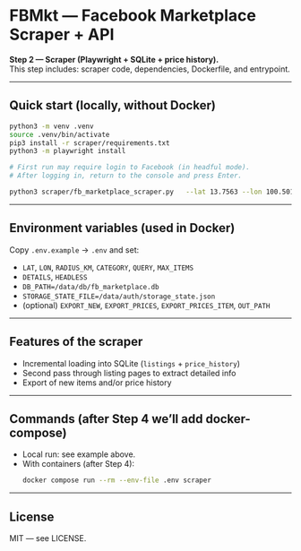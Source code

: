 
# FBMkt — Facebook Marketplace Scraper + API

**Step 2 — Scraper (Playwright + SQLite + price history).**  
This step includes: scraper code, dependencies, Dockerfile, and entrypoint.

---

## Quick start (locally, without Docker)

```bash
python3 -m venv .venv
source .venv/bin/activate
pip3 install -r scraper/requirements.txt
python3 -m playwright install

# First run may require login to Facebook (in headful mode).
# After logging in, return to the console and press Enter.

python3 scraper/fb_marketplace_scraper.py   --lat 13.7563 --lon 100.5018 --radius-km 50   --category all --max-items 200 --details   --db data/db/fb_marketplace.db --out data/export.xlsx
```

---

## Environment variables (used in Docker)

Copy `.env.example` → `.env` and set:

- `LAT`, `LON`, `RADIUS_KM`, `CATEGORY`, `QUERY`, `MAX_ITEMS`  
- `DETAILS`, `HEADLESS`  
- `DB_PATH=/data/db/fb_marketplace.db`  
- `STORAGE_STATE_FILE=/data/auth/storage_state.json`  
- (optional) `EXPORT_NEW`, `EXPORT_PRICES`, `EXPORT_PRICES_ITEM`, `OUT_PATH`  

---

## Features of the scraper

- Incremental loading into SQLite (`listings` + `price_history`)  
- Second pass through listing pages to extract detailed info  
- Export of new items and/or price history  

---

## Commands (after Step 4 we’ll add docker-compose)

- Local run: see example above.  
- With containers (after Step 4):  
  ```bash
  docker compose run --rm --env-file .env scraper
  ```  

---

## License

MIT — see LICENSE.  
